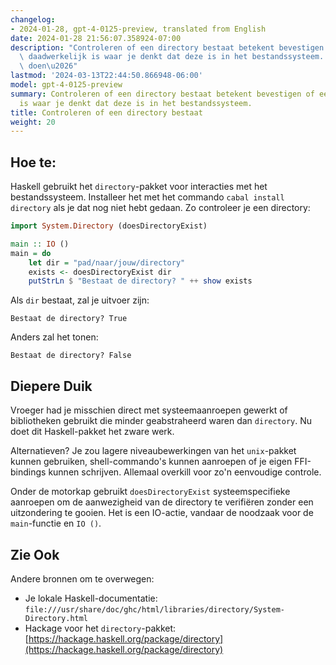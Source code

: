 ```yaml
---
changelog:
- 2024-01-28, gpt-4-0125-preview, translated from English
date: 2024-01-28 21:56:07.358924-07:00
description: "Controleren of een directory bestaat betekent bevestigen of een map\
  \ daadwerkelijk is waar je denkt dat deze is in het bestandssysteem. Programmeurs\
  \ doen\u2026"
lastmod: '2024-03-13T22:44:50.866948-06:00'
model: gpt-4-0125-preview
summary: Controleren of een directory bestaat betekent bevestigen of een map daadwerkelijk
  is waar je denkt dat deze is in het bestandssysteem.
title: Controleren of een directory bestaat
weight: 20
---
```


## Hoe te:
Haskell gebruikt het `directory`-pakket voor interacties met het bestandssysteem. Installeer het met het commando `cabal install directory` als je dat nog niet hebt gedaan. Zo controleer je een directory:

```Haskell
import System.Directory (doesDirectoryExist)

main :: IO ()
main = do
    let dir = "pad/naar/jouw/directory"
    exists <- doesDirectoryExist dir
    putStrLn $ "Bestaat de directory? " ++ show exists
```

Als `dir` bestaat, zal je uitvoer zijn:

```
Bestaat de directory? True
```

Anders zal het tonen:

```
Bestaat de directory? False
```

## Diepere Duik
Vroeger had je misschien direct met systeemaanroepen gewerkt of bibliotheken gebruikt die minder geabstraheerd waren dan `directory`. Nu doet dit Haskell-pakket het zware werk.

Alternatieven? Je zou lagere niveaubewerkingen van het `unix`-pakket kunnen gebruiken, shell-commando's kunnen aanroepen of je eigen FFI-bindings kunnen schrijven. Allemaal overkill voor zo'n eenvoudige controle.

Onder de motorkap gebruikt `doesDirectoryExist` systeemspecifieke aanroepen om de aanwezigheid van de directory te verifiëren zonder een uitzondering te gooien. Het is een IO-actie, vandaar de noodzaak voor de `main`-functie en `IO ()`.

## Zie Ook
Andere bronnen om te overwegen:

- Je lokale Haskell-documentatie: `file:///usr/share/doc/ghc/html/libraries/directory/System-Directory.html`
- Hackage voor het `directory`-pakket: [https://hackage.haskell.org/package/directory](https://hackage.haskell.org/package/directory)
